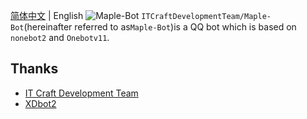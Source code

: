 [简体中文](https://github.com/ITCraftDevelopmentTeam/Maple-Bot/tree/master/README.md) | English
![Maple-Bot](https://socialify.git.ci/ITCraftDevelopmentTeam/Maple-Bot/image?description=1&descriptionEditable=%E4%B8%80%E4%B8%AA%E7%AE%80%E5%8D%95%E8%BD%BB%E9%87%8F%E5%8C%96%20QQ%20Bot&font=Inter&forks=1&issues=1&language=1&logo=https%3A%2F%2Fraw.githubusercontent.com%2FITCraftDevelopmentTeam%2FMaple-Bot%2Fmaster%2Flogo.svg&name=1&owner=1&pattern=Circuit%20Board&pulls=1&stargazers=1&theme=Light)
`ITCraftDevelopmentTeam/Maple-Bot`(hereinafter referred to as`Maple-Bot`)is a QQ bot which is based on `nonebot2` and `Onebotv11`.

## Thanks
- [IT Craft Development Team](https://itcdt.top)
- [XDbot2](https://github.com/ITCraftDevelopmentTeam/XDbot2)
